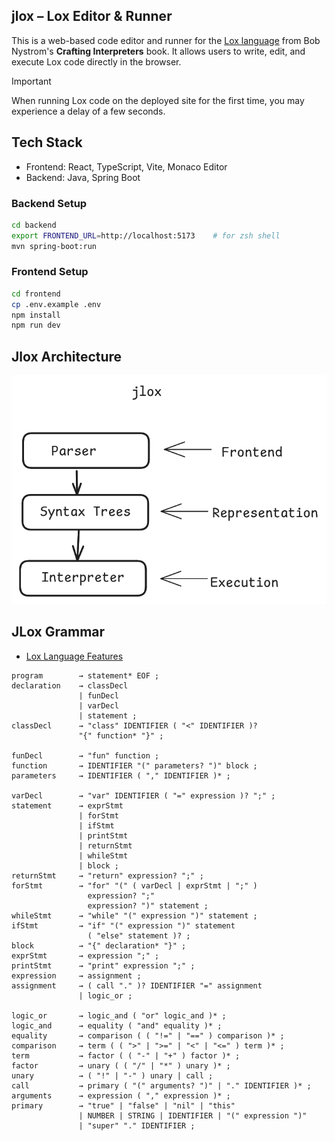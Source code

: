 ## jlox –  Lox Editor & Runner

This is a web-based code editor and runner for the [Lox language](https://craftinginterpreters.com/the-lox-language.html) from Bob Nystrom's **Crafting Interpreters** book. It allows users to write, edit, and execute Lox code directly in the browser.

> [!IMPORTANT]
> When running Lox code on the deployed site for the first time, you may experience a delay of a few seconds.

## Tech Stack
- Frontend: React, TypeScript, Vite, Monaco Editor
- Backend: Java, Spring Boot

### Backend Setup
```bash
cd backend
export FRONTEND_URL=http://localhost:5173    # for zsh shell
mvn spring-boot:run
```

### Frontend Setup
```bash
cd frontend
cp .env.example .env
npm install
npm run dev
```
## Jlox Architecture
![jlox-architecture](jlox-architecture.png)

## JLox Grammar
- [Lox Language Features](https://craftinginterpreters.com/the-lox-language.html)
```text
program        → statement* EOF ;
declaration    → classDecl
               | funDecl
               | varDecl
               | statement ;
classDecl      → "class" IDENTIFIER ( "<" IDENTIFIER )?
               "{" function* "}" ;             
                 
funDecl        → "fun" function ;
function       → IDENTIFIER "(" parameters? ")" block ;             
parameters     → IDENTIFIER ( "," IDENTIFIER )* ;
                 
varDecl        → "var" IDENTIFIER ( "=" expression )? ";" ;
statement      → exprStmt
               | forStmt
               | ifStmt
               | printStmt
               | returnStmt
               | whileStmt
               | block ;
returnStmt     → "return" expression? ";" ;
forStmt        → "for" "(" ( varDecl | exprStmt | ";" )
                 expression? ";"
                 expression? ")" statement ;
whileStmt      → "while" "(" expression ")" statement ;
ifStmt         → "if" "(" expression ")" statement
                 ( "else" statement )? ;
block          → "{" declaration* "}" ;
exprStmt       → expression ";" ;
printStmt      → "print" expression ";" ;
expression     → assignment ;
assignment     → ( call "." )? IDENTIFIER "=" assignment
               | logic_or ;
               
logic_or       → logic_and ( "or" logic_and )* ;
logic_and      → equality ( "and" equality )* ;
equality       → comparison ( ( "!=" | "==" ) comparison )* ;
comparison     → term ( ( ">" | ">=" | "<" | "<=" ) term )* ;
term           → factor ( ( "-" | "+" ) factor )* ;
factor         → unary ( ( "/" | "*" ) unary )* ;
unary          → ( "!" | "-" ) unary | call ;
call           → primary ( "(" arguments? ")" | "." IDENTIFIER )* ;
arguments      → expression ( "," expression )* ;
primary        → "true" | "false" | "nil" | "this"
               | NUMBER | STRING | IDENTIFIER | "(" expression ")"
               | "super" "." IDENTIFIER ;
```

